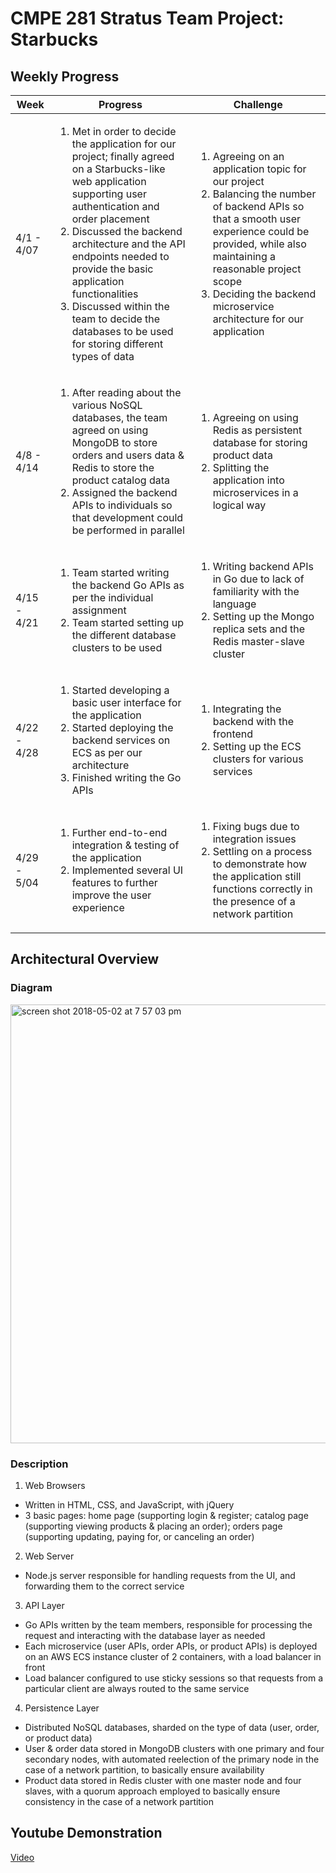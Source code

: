 # CMPE 281 Stratus Team Project: Starbucks

## Weekly Progress

| Week  | Progress  | Challenge  |
| ------------ | ------------ | ------------ |
| 4/1 - 4/07 | <ol><li>Met in order to decide the application for our project; finally agreed on a Starbucks-like web application supporting user authentication and order placement</li><li>Discussed the backend architecture and the API endpoints needed to provide the basic application functionalities</li><li>Discussed within the team to decide the databases to be used for storing different types of data</li></ol> | <ol><li>Agreeing on an application topic for our project</li><li>Balancing the number of backend APIs so that a smooth user experience could be provided, while also maintaining a reasonable project scope</li><li>Deciding the backend microservice architecture for our application</li></ol>|
| 4/8 - 4/14 | <ol><li>After reading about the various NoSQL databases, the team agreed on using MongoDB to store orders and users data &amp; Redis to store the product catalog data</li><li>Assigned the backend APIs to individuals so that development could be performed in parallel</li></ol> | <ol><li>Agreeing on using Redis as persistent database for storing product data</li><li>Splitting the application into microservices in a logical way</li></ol>  |
| 4/15 - 4/21 | <ol><li>Team started writing the backend Go APIs as per the individual assignment</li><li>Team started setting up the different database clusters to be used</li></ol>  | <ol><li>Writing backend APIs in Go due to lack of familiarity with the language</li><li>Setting up the Mongo replica sets and the Redis master-slave cluster</li></ol>  |
| 4/22 - 4/28 | <ol><li>Started developing a basic user interface for the application</li><li>Started deploying the backend services on ECS as per our architecture</li><li>Finished writing the Go APIs</li></ol>  | <ol><li>Integrating the backend with the frontend</li><li>Setting up the ECS clusters for various services</li></ol>  |
| 4/29 - 5/04 | <ol><li>Further end-to-end integration &amp; testing of the application</li><li>Implemented several UI features to further improve the user experience</li></ol>  | <ol><li>Fixing bugs due to integration issues</li><li>Settling on a process to demonstrate how the application still functions correctly in the presence of a network partition</li></ol>  |


## Architectural Overview

### Diagram

<img width="702" alt="screen shot 2018-05-02 at 7 57 03 pm" src="https://user-images.githubusercontent.com/32351699/39558394-12ba0b2a-4e43-11e8-9384-4a9a037f43ff.png">

### Description

1. Web Browsers
  * Written in HTML, CSS, and JavaScript, with jQuery
  * 3 basic pages: home page (supporting login &amp; register; catalog page (supporting viewing products &amp; placing an order); orders page (supporting updating, paying for, or canceling an order)
2. Web Server
  * Node.js server responsible for handling requests from the UI, and forwarding them to the correct service
3. API Layer
  * Go APIs written by the team members, responsible for processing the request and interacting with the database layer as needed
  * Each microservice (user APIs, order APIs, or product APIs) is deployed on an AWS ECS instance cluster of 2 containers, with a load balancer in front
  * Load balancer configured to use sticky sessions so that requests from a particular client are always routed to the same service
4. Persistence Layer
  * Distributed NoSQL databases, sharded on the type of data (user, order, or product data)
  * User &amp; order data stored in MongoDB clusters with one primary and four secondary nodes, with automated reelection of the primary node in the case of a network partition, to basically ensure availability
  * Product data stored in Redis cluster with one master node and four slaves, with a quorum approach employed to basically ensure consistency in the case of a network partition

## Youtube Demonstration

[Video](https://youtu.be/p_lyTTVW22M)